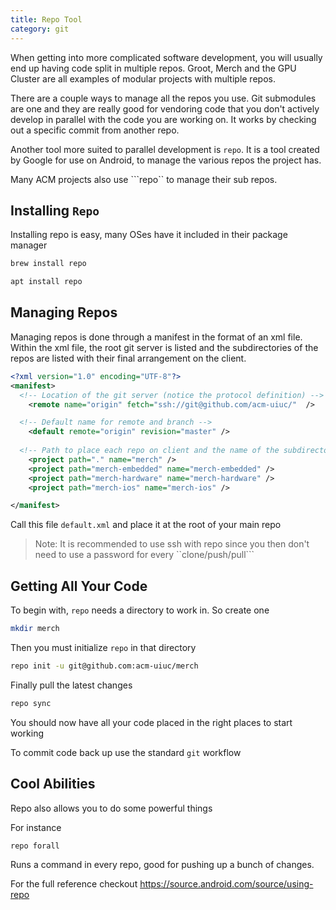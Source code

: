 ```yaml
---
title: Repo Tool
category: git
---
```


When getting into more complicated software development, you will usually end
up having code split in multiple repos. Groot, Merch and the GPU Cluster
are all examples of modular projects with multiple repos. 

There are a couple ways to manage all the repos you use. Git submodules are one
and they are really good for vendoring code that you don't actively develop in 
parallel with the code you are working on. It works by checking out a specific 
commit from another repo.

Another tool more suited to parallel development is ```repo```. It is a tool
created by Google for use on Android, to manage the various repos the project has.

Many ACM projects also use ```repo`` to manage their sub repos. 

## Installing ```Repo```

Installing repo is easy, many OSes have it included in their package manager

```sh
brew install repo 
```

```sh
apt install repo
```

## Managing Repos

Managing repos is done through a manifest in the format of an xml file. 
Within the xml file, the root git server is listed and the subdirectories 
of the repos are listed with their final arrangement on the client. 

```xml
<?xml version="1.0" encoding="UTF-8"?>
<manifest>
  <!-- Location of the git server (notice the protocol definition) --> 
	<remote name="origin" fetch="ssh://git@github.com/acm-uiuc/"  />

  <!-- Default name for remote and branch --> 
	<default remote="origin" revision="master" />
  
  <!-- Path to place each repo on client and the name of the subdirectory on the git server for each repo --> 
	<project path="." name="merch" />
	<project path="merch-embedded" name="merch-embedded" />
	<project path="merch-hardware" name="merch-hardware" />
	<project path="merch-ios" name="merch-ios" />

</manifest>

```

Call this file ```default.xml``` and place it at the root of your main repo

> Note: It is recommended to use ssh with repo since you then don't need to use a password for every ``clone/push/pull```

## Getting All Your Code

To begin with, ```repo``` needs a directory to work in. So create one 

```sh
mkdir merch 
```

Then you must initialize ```repo``` in that directory 

```sh
repo init -u git@github.com:acm-uiuc/merch
```

Finally pull the latest changes 

```sh
repo sync 
```

You should now have all your code placed in the right places to start working 

To commit code back up use the standard ```git``` workflow 

## Cool Abilities 

Repo also allows you to do some powerful things

For instance 

```sh
repo forall 

```
Runs a command in every repo, good for pushing up a bunch of changes.

For the full reference checkout https://source.android.com/source/using-repo
